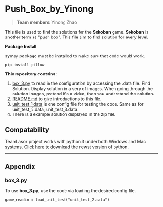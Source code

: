 # Push_Box_by_Yinong

> **Team members**: Yinong Zhao

This file is used to find the solutions for the **Sokoban** game. **Sokoban** is another term as "push box". This file aim to find solution for every level.

**Package Install**

sympy package must be installed to make sure that code would work.
```
pip install pillow
```

**This repository contains:**

1. [box_3.py](box_3.py) to read in the configuration by accessing the .data file. Find Solution. Display solution in a sery of images. When going through the solution images, pretend it's a video, then you understand the solution.
2. [README.md](README.md) to give introductions to this file.
3. [unit_test_1.data](unit_test_1.data) is one config file for testing the code. Same as for unit_test_2.data, unit_test_3.data.
4. There is a example solution displayed in the zip file.

## Compatability
TeamLasor project works with python 3 under both Windows and Mac systems. Click [here](https://www.python.org/downloads/) to download the newst version of python.

****

## Appendix

### box_3.py

To use **box_3.py**, use the code via loading the desired config file.
```
game_readin = load_unit_test("unit_test_2.data")

```
